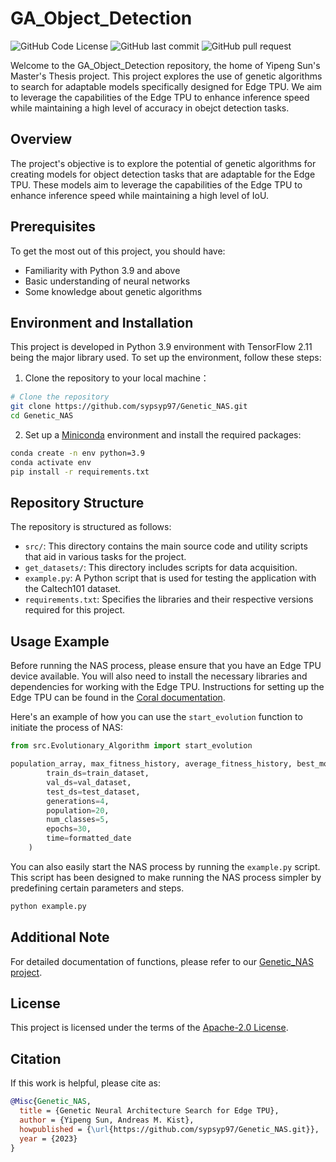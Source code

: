 # GA_Object_Detection

![GitHub Code License](https://img.shields.io/github/license/sypsyp97/GA_Object_Detection)
![GitHub last commit](https://img.shields.io/github/last-commit/sypsyp97/GA_Object_Detection)
![GitHub pull request](https://img.shields.io/badge/PRs-not_welcome-red)


Welcome to the GA_Object_Detection repository, the home of Yipeng Sun's Master's Thesis project. This project explores the use of genetic algorithms to search for adaptable models specifically designed for Edge TPU. We aim to leverage the capabilities of the Edge TPU to enhance inference speed while maintaining a high level of accuracy in obejct detection tasks.

## Overview

The project's objective is to explore the potential of genetic algorithms for creating models for object detection tasks that are adaptable for the Edge TPU. These models aim to leverage the capabilities of the Edge TPU to enhance inference speed while maintaining a high level of IoU.


## Prerequisites

To get the most out of this project, you should have:

- Familiarity with Python 3.9 and above
- Basic understanding of neural networks
- Some knowledge about genetic algorithms

## Environment and Installation

This project is developed in Python 3.9 environment with TensorFlow 2.11 being the major library used. To set up the environment, follow these steps:

1. Clone the repository to your local machine：
 ```bash
# Clone the repository
git clone https://github.com/sypsyp97/Genetic_NAS.git
cd Genetic_NAS
```
2. Set up a [Miniconda](https://docs.conda.io/en/latest/miniconda.html) environment and install the required packages:
```bash
conda create -n env python=3.9
conda activate env
pip install -r requirements.txt

```

## Repository Structure

The repository is structured as follows:

- `src/`: This directory contains the main source code and utility scripts that aid in various tasks for the project.
- `get_datasets/`: This directory includes scripts for data acquisition.
- `example.py`: A Python script that is used for testing the application with the Caltech101 dataset.
- `requirements.txt`: Specifies the libraries and their respective versions required for this project.



## Usage Example
Before running the NAS process, please ensure that you have an Edge TPU device available. You will also need to install the necessary libraries and dependencies for working with the Edge TPU. Instructions for setting up the Edge TPU can be found in the [Coral documentation](https://coral.ai/docs/accelerator/get-started/).

Here's an example of how you can use the `start_evolution` function to initiate the process of NAS:

```python
from src.Evolutionary_Algorithm import start_evolution

population_array, max_fitness_history, average_fitness_history, best_models_arrays = start_evolution(
        train_ds=train_dataset,
        val_ds=val_dataset,
        test_ds=test_dataset,
        generations=4,
        population=20,
        num_classes=5,
        epochs=30,
        time=formatted_date
    )
```

You can also easily start the NAS process by running the `example.py` script. This script has been designed to make running the NAS process simpler by predefining certain parameters and steps.
```bash
python example.py
```

## Additional Note

For detailed documentation of functions, please refer to our [Genetic_NAS project](https://github.com/sypsyp97/Genetic_NAS.git).

## License

This project is licensed under the terms of the [Apache-2.0 License](LICENSE). 

## Citation

If this work is helpful, please cite as:

```bibtex
@Misc{Genetic_NAS,
  title = {Genetic Neural Architecture Search for Edge TPU},
  author = {Yipeng Sun, Andreas M. Kist},
  howpublished = {\url{https://github.com/sypsyp97/Genetic_NAS.git}},
  year = {2023}
}
```
